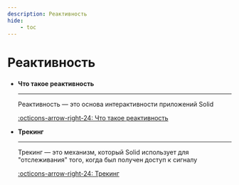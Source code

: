 ```yaml
---
description: Реактивность
hide:
    - toc
---
```


# Реактивность

<div class="grid cards" style="margin-top: 1.6em" markdown>

-   **Что такое реактивность**

    ***

    Реактивность &mdash; это основа интерактивности приложений Solid

    [:octicons-arrow-right-24: Что такое реактивность](./what-is-reactivity.md)

-   **Трекинг**

    ***

    Трекинг &mdash; это механизм, который Solid использует для "отслеживания" того, когда был получен доступ к сигналу

    [:octicons-arrow-right-24: Трекинг](./tracking.md)

</div>
